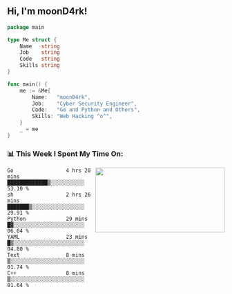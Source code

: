 <h2> Hi, I'm moonD4rk!</h2>

```go
package main

type Me struct {
	Name   string
	Job    string
	Code   string
	Skills string
}

func main() {
	me := &Me{
		Name:   "moonD4rk",
		Job:    "Cyber Security Engineer",
		Code:   "Go and Python and Others",
		Skills: "Web Hacking ^o^",
	}
	_ = me
}
```

<h3>📊 This Week I Spent My Time On:</h3>
<img align='right' src="https://github-readme-stats.vercel.app/api?username=moond4rk&show_icons=true&theme=radical", width="300" height="150">

<!--START_SECTION:waka-->

```text
Go                 4 hrs 20 mins   █████████████▒░░░░░░░░░░░   53.10 %
sh                 2 hrs 26 mins   ███████▒░░░░░░░░░░░░░░░░░   29.91 %
Python             29 mins         █▓░░░░░░░░░░░░░░░░░░░░░░░   06.04 %
YAML               23 mins         █▒░░░░░░░░░░░░░░░░░░░░░░░   04.80 %
Text               8 mins          ▒░░░░░░░░░░░░░░░░░░░░░░░░   01.74 %
C++                8 mins          ▒░░░░░░░░░░░░░░░░░░░░░░░░   01.64 %
```

<!--END_SECTION:waka-->

